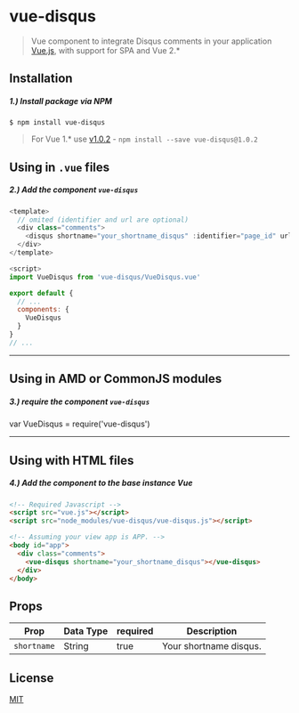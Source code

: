 # vue-disqus
> Vue component to integrate Disqus comments in your application [Vue.js](http://vuejs.org/), with support for SPA and Vue 2.*


## Installation

##### 1.) Install package via NPM

```shell
$ npm install vue-disqus
```

> For Vue 1.* use [v1.0.2](https://github.com/ktquez/vue-disqus/tree/v1.0.2) - `npm install --save vue-disqus@1.0.2`

## Using in `.vue` files
##### 2.) Add the component `vue-disqus`
```javascript
<template>
  // omited (identifier and url are optional)
  <div class="comments">
    <disqus shortname="your_shortname_disqus" :identifier="page_id" url="http://example.com/path"></disqus>
  </div>
</template>

<script>
import VueDisqus from 'vue-disqus/VueDisqus.vue'

export default {
  // ...
  components: {
    VueDisqus
  }
}
// ...
```

---

## Using in AMD or CommonJS modules
##### 3.) require the component `vue-disqus`

var VueDisqus = require('vue-disqus')

---

## Using with HTML files
##### 4.) Add the component to the base instance Vue

```html
<!-- Required Javascript -->
<script src="vue.js"></script>
<script src="node_modules/vue-disqus/vue-disqus.js"></script>
```

```html
<!-- Assuming your view app is APP. -->
<body id="app">
  <div class="comments">
    <vue-disqus shortname="your_shortname_disqus"></vue-disqus>
  </div>
</body>
```

## Props

Prop           | Data Type  | required  | Description
-------------- | ---------- | --------- | -----------
`shortname`    | String     | true      | Your shortname disqus.


## License

[MIT](http://opensource.org/licenses/MIT)


